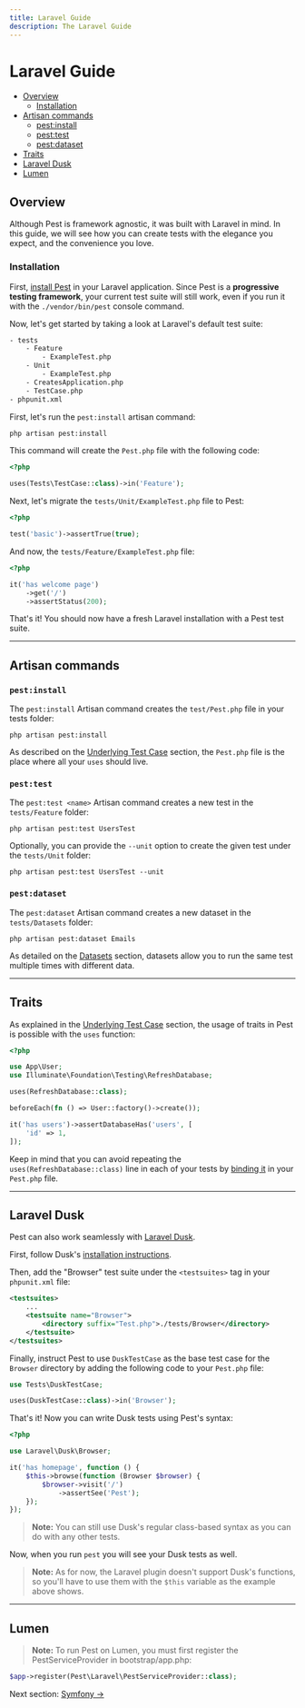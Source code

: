 ```yaml
---
title: Laravel Guide
description: The Laravel Guide
---
```


# Laravel Guide

- [Overview](#overview)
    - [Installation](#installation)
- [Artisan commands](#artisan-commands)
    - [pest:install](#pest-install-command)
    - [pest:test](#pest-test-command)
    - [pest:dataset](#pest-dataset-command)
- [Traits](#traits)
- [Laravel Dusk](#laravel-dusk)
- [Lumen](#lumen)

<a name="overview"></a>
## Overview

Although Pest is framework agnostic, it was built with Laravel in mind. In this guide,
we will see how you can create tests with the elegance you expect, and
the convenience you love.

<a name="installation"></a>
### Installation

First, [install Pest](/docs/installation) in your Laravel application. Since Pest is a **progressive testing framework**,
your current test suite will still work, even if you run it with the `./vendor/bin/pest` console command.

Now, let's get started by taking a look at Laravel's default test suite:

```bash
- tests
    - Feature
        - ExampleTest.php
    - Unit
        - ExampleTest.php
    - CreatesApplication.php
    - TestCase.php
- phpunit.xml
```

First, let's run the `pest:install` artisan command:
```bash
php artisan pest:install
```

This command will create the `Pest.php` file with the following code:
```php
<?php

uses(Tests\TestCase::class)->in('Feature');
```

Next, let's migrate the `tests/Unit/ExampleTest.php` file to Pest:
```php
<?php

test('basic')->assertTrue(true);
```

And now, the `tests/Feature/ExampleTest.php` file:
```php
<?php

it('has welcome page')
    ->get('/')
    ->assertStatus(200);
```

That's it! You should now have a fresh Laravel installation with
a Pest test suite.

---

<a name="artisan-commands"></a>
## Artisan commands

<a name="pest-install-command"></a>
### `pest:install`

The `pest:install` Artisan command creates the `test/Pest.php` file in your tests folder:

```
php artisan pest:install
```

As described on the [Underlying Test Case](/docs/underlying-test-case) section,
the `Pest.php` file is the place where all your `uses` should live.

<a name="pest-test-command"></a>
### `pest:test`

The `pest:test <name>` Artisan command creates a new test in the `tests/Feature` folder:

```
php artisan pest:test UsersTest
```

Optionally, you can provide the `--unit` option to create the
given test under the `tests/Unit` folder:

```
php artisan pest:test UsersTest --unit
```

<a name="pest-dataset-command"></a>
### `pest:dataset`

The `pest:dataset` Artisan command creates a new dataset in the `tests/Datasets` folder:

```
php artisan pest:dataset Emails
```

As detailed on the [Datasets](/docs/datasets) section, datasets allow you to
run the same test multiple times with different data.

---

<a name="traits"></a>
## Traits

As explained in the [Underlying Test Case](/docs/underlying-test-case) section, the usage
of traits in Pest is possible with the `uses` function:

```php
<?php

use App\User;
use Illuminate\Foundation\Testing\RefreshDatabase;

uses(RefreshDatabase::class);

beforeEach(fn () => User::factory()->create());

it('has users')->assertDatabaseHas('users', [
    'id' => 1,
]);
```

Keep in mind that you can avoid repeating the `uses(RefreshDatabase::class)`
line in each of your tests by [binding it](/docs/underlying-test-case) in your `Pest.php` file.

---

<a name="laravel-dusk"></a>
## Laravel Dusk

Pest can also work seamlessly with [Laravel Dusk](https://laravel.com/docs/dusk).

First, follow Dusk's [installation instructions](https://laravel.com/docs/7.x/dusk#installation).

Then, add the "Browser" test suite under the `<testsuites>` tag in your `phpunit.xml` file:

```xml
<testsuites>
    ...
    <testsuite name="Browser">
        <directory suffix="Test.php">./tests/Browser</directory>
    </testsuite>
</testsuites>
```

Finally, instruct Pest to use `DuskTestCase` as the base test case for the `Browser` directory by adding the following code to your `Pest.php` file:

```php
use Tests\DuskTestCase;

uses(DuskTestCase::class)->in('Browser');
```

That's it! Now you can write Dusk tests using Pest's syntax:

```php
<?php

use Laravel\Dusk\Browser;

it('has homepage', function () {
    $this->browse(function (Browser $browser) {
        $browser->visit('/')
            ->assertSee('Pest');
    });
});
```

> **Note:** You can still use Dusk's regular class-based syntax as you can do with any other tests. 

Now, when you run `pest` you will see your Dusk tests as well.

> **Note:** As for now, the Laravel plugin doesn't support Dusk's functions, so you'll have to use them with the `$this` variable as the example above shows.

---

<a name="lumen"></a>
## Lumen

> **Note:** To run Pest on Lumen, you must first register the PestServiceProvider in bootstrap/app.php:

```php
$app->register(Pest\Laravel\PestServiceProvider::class);
```


Next section: [Symfony →](/docs/guides/symfony)
